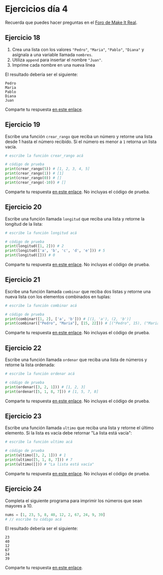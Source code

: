 # Ejercicios día 4

Recuerda que puedes hacer preguntas en el [Foro de Make It Real](https://foro.makeitreal.camp/c/curso-python-ene-2021/7).

## Ejercicio 18

1. Crea una lista con los valores `"Pedro"`, `"Maria"`, `"Pablo"`, `"Diana"` y asígnala a una variable llamada `nombres`.
2. Utiliza `append` para insertar el nombre `"Juan"`.
3. Imprime cada nombre en una nueva línea

El resultado debería ser el siguiente:

```
Pedro
Maria
Pablo
Diana
Juan
```

Comparte tu respuesta [en este enlace](https://foro.makeitreal.camp/t/respuestas-ejercicio-18-python/2510).

## Ejercicio 19

Escribe una función `crear_rango` que reciba un número y retorne una lista desde 1 hasta el número recibido. Si el número es menor a `1` retorna un lista vacía.

```python
# escribe la función crear_rango acá

# código de prueba
print(crear_rango(5)) # [1, 2, 3, 4, 5]
print(crear_rango(1)) # [1]
print(crear_rango(0)) # []
print(crear_rango(-10)) # []
```

Comparte tu respuesta [en este enlace](https://foro.makeitreal.camp/t/respuestas-ejercicio-19-python/2511). No incluyas el código de prueba.

## Ejercicio 20

Escribe una función llamada `longitud` que reciba una lista y retorne la longitud de la lista:

```python
# escribe la función longitud acá

# código de prueba
print(longitud([1, 2])) # 2
print(longitud(['a', 'b', 'c', 'd', 'e'])) # 5
print(longitud([])) # 0
```

Comparte tu respuesta [en este enlace](https://foro.makeitreal.camp/t/respuestas-ejercicio-20-python/2512). No incluyas el código de prueba.

## Ejercicio 21

Escribe una función llamada `combinar` que reciba dos listas y retorne una nueva lista con los elementos combinados en tuplas:

```python
# escribe la función combinar acá

# código de prueba
print(combinar([1, 2], ['a', 'b'])) # [(1, 'a'), (2, 'b')]
print(combinar(["Pedro", "Maria"], [15, 22])) # [("Pedro", 15), ("Maria", 22)]
```

Comparte tu respuesta [en este enlace](https://foro.makeitreal.camp/t/respuestas-ejercicio-21-python/2513). No incluyas el código de prueba.

## Ejercicio 22

Escribe una función llamada `ordenar` que reciba una lista de números y retorne la lista ordenada:

```python
# escribe la función ordenar acá

# código de prueba
print(ordenar([3, 2, 1])) # [1, 2, 3]
print(ordenar([5, 1, 8, 7])) # [1, 5, 7, 8]
```

Comparte tu respuesta [en este enlace](https://foro.makeitreal.camp/t/respuestas-ejercicio-22-python/2514). No incluyas el código de prueba.

## Ejercicio 23

Escribe una función llamada `ultimo` que reciba una lista y retorne el último elemento. Si la lista es vacía debe retornar "La lista está vacía":

```python
# escribe la función ultimo acá

# código de prueba
print(ultimo([3, 2, 1])) # 1
print(ultimo([5, 1, 8, 7])) # 7
print(ultimo([])) # "La lista está vacía"
```

Comparte tu respuesta [en este enlace](https://foro.makeitreal.camp/t/respuestas-ejercicio-23-python/2515). No incluyas el código de prueba.

## Ejercicio 24

Completa el siguiente programa para imprimir los números que sean mayores a 10.

```python
nums = [1, 23, 5, 8, 40, 12, 2, 67, 24, 9, 39]
# // escribe tu código acá
```

El resultado debería ser el siguiente:

```
23
40
12
67
24
39
```

Comparte tu respuesta [en este enlace](https://foro.makeitreal.camp/t/respuestas-ejercicio-24-python/2516).
